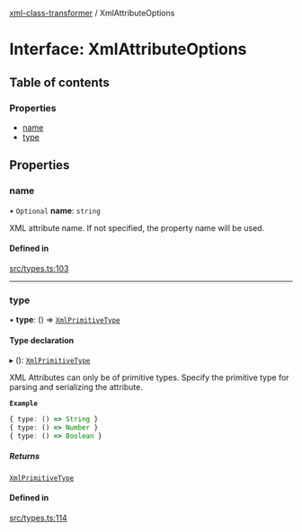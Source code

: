 [xml-class-transformer](../README.md) / XmlAttributeOptions

# Interface: XmlAttributeOptions

## Table of contents

### Properties

- [name](XmlAttributeOptions.md#name)
- [type](XmlAttributeOptions.md#type)

## Properties

### name

• `Optional` **name**: `string`

XML attribute name.
If not specified, the property name will be used.

#### Defined in

[src/types.ts:103](https://github.com/Edgar-P-yan/xml-class-transformer/blob/d9b9bf9/src/types.ts#L103)

___

### type

• **type**: () => [`XmlPrimitiveType`](../README.md#xmlprimitivetype)

#### Type declaration

▸ (): [`XmlPrimitiveType`](../README.md#xmlprimitivetype)

XML Attributes can only be of primitive types.
Specify the primitive type for parsing and serializing the attribute.

**`Example`**

```ts
{ type: () => String }
{ type: () => Number }
{ type: () => Boolean }
```

##### Returns

[`XmlPrimitiveType`](../README.md#xmlprimitivetype)

#### Defined in

[src/types.ts:114](https://github.com/Edgar-P-yan/xml-class-transformer/blob/d9b9bf9/src/types.ts#L114)
